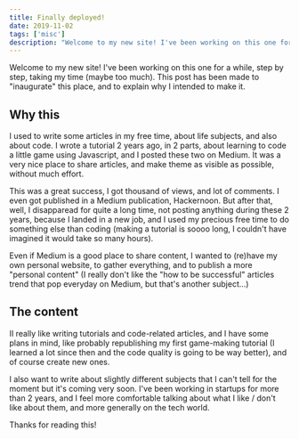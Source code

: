 ```yaml
---
title: Finally deployed!
date: 2019-11-02
tags: ['misc']
description: "Welcome to my new site! I've been working on this one for a while, step by step, taking my time (maybe too much). This post has been made to 'inaugurate' this place, and to explain why I intended to make it..."
---
```


Welcome to my new site! I've been working on this one for a while, step by step, taking my time (maybe too much).
This post has been made to "inaugurate" this place, and to explain why I intended to make it.

## Why this

I used to write some articles in my free time, about life subjects, and also about code. I wrote a tutorial 2 years ago, in 2 parts,
about learning to code a little game using Javascript, and I posted these two on Medium. It was a very nice place to share articles,
and make theme as visible as possible, without much effort.

This was a great success, I got thousand of views, and lot of comments. I even got published in a Medium publication, Hackernoon.
But after that, well, I disapparead for quite a long time, not posting anything during these 2 years, because I landed in a new job, and I used
my precious free time to do something else than coding (making a tutorial is soooo long, I couldn't have imagined it would take so many hours).

Even if Medium is a good place to share content, I wanted to (re)have my own personal website, to gather everything, and to publish a more "personal content" (I really don't like the "how to be successful" articles trend that pop everyday on Medium, but that's another subject...)


## The content

II really like writing tutorials and code-related articles, and I have some plans in mind, like probably republishing my first game-making tutorial (I learned a lot since then and the code quality is going to be way better), and of course create new ones.

I also want to write about slightly different subjects that I can't tell for the moment but it's coming very soon. I've been working in startups for more than 2 years, and I feel more comfortable talking
about what I like / don't like about them, and more generally on the tech world.

Thanks for reading this!
